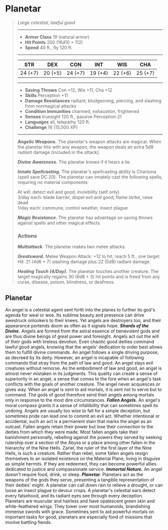 # Planetar
>*Large celestial, lawful good*
>___
>- **Armor Class** 19 (natural armor)
>- **Hit Points** 200 (16d10 + 112)
>- **Speed** 40 ft., fly 120 ft.
>___
>|STR|DEX|CON|INT|WIS|CHA|
>|:---:|:---:|:---:|:---:|:---:|:---:|
>|24 (+7)|20 (+5)|24 (+7)|19 (+4)|22 (+6)|25 (+7)|
>___
>- **Saving Throws** Con +12, Wis +11, Cha +12
>- **Skills** Perception +11
>- **Damage Resistances** radiant; bludgeoning, piercing, and slashing from nonmagical attacks
>- **Condition Immunities** charmed, exhaustion, frightened
>- **Senses** truesight 120 ft., passive Perception 21
>- **Languages** all, telepathy 120 ft.
>- **Challenge** 16 (15,000 XP)
>___
>***Angelic Weapons.*** The planetar's weapon attacks are magical. When the planetar hits with any weapon, the weapon deals an extra 5d8 radiant damage (included in the attack).  
>
>***Divine Awareness.*** The planetar knows if it hears a lie.  
>
>***Innate Spellcasting.*** The planetar's spellcasting ability is Charisma (spell save DC 20). The planetar can innately cast the following spells, requiring no material components:  
>
>At will: detect evil and good, invisibility (self only)  
>3/day each: blade barrier, dispel evil and good, flame strike, raise dead  
>1/day each: commune, control weather, insect plague  
>
>
>***Magic Resistance.*** The planetar has advantage on saving throws against spells and other magical effects.  
>
>### Actions
>***Multiattack.*** The planetar makes two melee attacks.  
>
>***Greatsword.*** Melee Weapon Attack: +12 to hit, reach 5 ft., one target. Hit: 21 (4d6 + 7) slashing damage plus 22 (5d8) radiant damage.  
>
>***Healing Touch (4/Day).*** The planetar touches another creature. The target magically regains 30 (6d8 + 3) hit points and is freed from any curse, disease, poison, blindness, or deafness.
## Planetar
An angel is a celestial agent sent forth into the planes to further its god's agenda for weal or woe. Its sublime beauty and presence can drive awestruck onlookers to their knees. Yet angels are destroyers too, and their appearance portends doom as often as it signals hope.
***Shards of the Divine.*** Angels are formed from the astral essence of benevolent gods and are thus divine beings of great power and foresight.
Angels act out the will of their gods with tireless devotion. Even chaotic good deities command lawful good angels, knowing that the angels' dedication to order best allows them to fulfill divine commands. An angel follows a single driving purpose, as decreed by its deity. However, an angel is incapable of following commands that stray from the path of law and good.
An angel slays evil creatures without remorse. As the embodiment of law and good, an angel is almost never mistaken in its judgments. This quality can create a sense of superiority in an angel, a sense that comes to the fore when an angel's task conflicts with the goals of another creature. The angel never acquiesces or gives way. When an angel is sent to aid mortals, it is sent not to serve but to command. The gods of good therefore send their angels among mortals only in response to the most dire circumstances.
***Fallen Angels.*** An angel's moral compass grants it a sense of infallibility that can sometimes spell its undoing. Angels are usually too wise to fall for a simple deception, but sometimes pride can lead one to commit an evil act. Whether intentional or accidental, such an act is a permanent stain that marks the angel as an outcast. Fallen angels retain their power but lose their connection to the deities from which they were made. Most fallen angels take their banishment personally, rebelling against the powers they served by seeking rulership over a section of the Abyss or a place among other fallen in the hierarchy of the Nine Hells. Zariel, the ruler of the first layer of the Nine Hells, is such a creature. Rather than rebel, some fallen angels resign themselves to an isolated existence on the Material Plane, living in disguise as simple hermits. If they are redeemed, they can become powerful allies dedicated to justice and compassionate service.
***Immortal Nature.*** An angel doesn't require food, drink, or sleep.
***Planetar.*** Planetars act as the weapons of the gods they serve, presenting a tangible representation of their deities' might. A planetar can call down rain to relieve a drought, or can loose an insect plague to devour crops. A planetar's celestial ears detect every falsehood, and its radiant eyes see through every deception.
Planetars are muscular and hairless and have opalescent green skin and white-feathered wings. They tower over most humanoids, brandishing immense swords with grace. Sometimes sent to aid powerful mortals on important tasks for good, planetars are especially fond of missions that involve battling fiends.